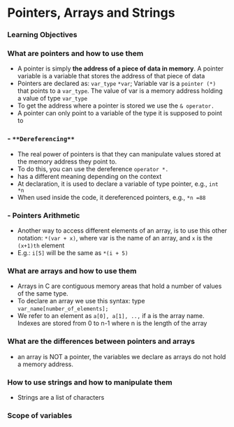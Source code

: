 # Pointers, Arrays and Strings

### **Learning Objectives**

### What are pointers and how to use them
- A pointer is simply **the address of a piece of data in memory**. A pointer variable is a variable that stores the address of that piece of data
- Pointers are declared as: `var_type` `*var`; Variable var is a `pointer (*)` that points to a `var_type`. The value of var is a memory address holding a value of type `var_type`
- To get the address where a pointer is stored we use the `& operator.`
- A pointer can only point to a variable of the type it is supposed to point to
### - `**Dereferencing**`
 - The real power of pointers is that they can manipulate values stored at the memory address they point to. 
 - To do this, you can use the dereference `operator *.`
 - has a different meaning depending on the context
  - At declaration, it is used to declare a variable of type pointer, e.g., `int *n`
  - When used inside the code, it dereferenced pointers, e.g., `*n =88`
### - **Pointers Arithmetic**
 - Another way to access different elements of an array, is to use this other notation: `*(var + x)`, where var is the name of an array, and `x` is the `(x+1)th` element
 - E.g.: `i[5]` will be the same as `*(i + 5)`

### What are arrays and how to use them
- Arrays in C are contiguous memory areas that hold a number of values of the same type.
- To declare an array we use this syntax: type `var_name[number_of_elements];`
- We refer to an element as `a[0], a[1], ..,` if a is the array name. Indexes are stored from 0 to n-1 where n is the length of the array

### What are the differences between pointers and arrays
- an array is NOT a pointer, the variables we declare as arrays do not hold a memory address.

### How to use strings and how to manipulate them
- Strings are a list of characters

### Scope of variables
